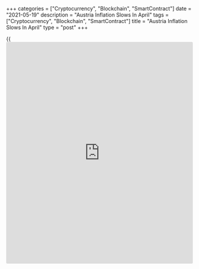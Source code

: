 +++
categories = ["Cryptocurrency", "Blockchain", "SmartContract"]
date = "2021-05-19"
description = "Austria Inflation Slows In April"
tags = ["Cryptocurrency", "Blockchain", "SmartContract"]
title = "Austria Inflation Slows In April"
type = "post"
+++

{{<iframe id="large-banner" src="https://www.bounty.group/#slide=17.0" width="100%" height="600" scrolling="no" style="border: 0px solid rgb(216, 221, 230); border-radius: 3px;">}}

Austria's consumer price inflation eased in April, as initially
estimated, figures from Statistics Austria showed on Wednesday.

The consumer price index rose 1.9 percent year-on-year in April, after a
2.0 percent increase in March, as estimated.

Prices for housing, water and energy increased 2.9 percent yearly in
April. Prices of food and non-alcoholic beverages grew 0.2 percent and
transport cost rose 3.5 percent.

On a monthly basis, consumer prices decreased 1.1 percent in March, as
estimated.

Inflation, based on the EU measure of the harmonized CPI, eased to 1.9
percent in April from 2.0 percent in the prior month, as estimated.

On a month-on-month basis, HICP increased 0.1 percent in April. This was
in line with initial estimate.

For comments and feedback [contact](https://www.playgroundfx.com/contact/): editorial@rtt[news](https://www.letsplayfx.com/blog/forex-news-website/).com

[Economic News][1]

 **What parts of the world are seeing the best (and worst) economic
performances lately? Click[here][2] to check out our [Econ Scorecard][2]
and find out! See up-to-the-moment [ranking](https://www.playgroundfx.com/blog/crypto-exchange-ranking/)s for the best and worst
performers in [GDP][3], [unemployment rate][4], [inflation][5] and much
more.**

   1. www.rtt[news](https://www.letsplayfx.com/blog/forex-news-website/).com/Content/EconomicNews.aspx
   2. www.rtt[news](https://www.letsplayfx.com/blog/forex-news-website/).com/economic-scorecard/world-rank/unemployment-rate/highest-performance.aspx
   3. www.rtt[news](https://www.letsplayfx.com/blog/forex-news-website/).com/economic-scorecard/world-rank/GDP/highest-performance.aspx
   4. www.rtt[news](https://www.letsplayfx.com/blog/forex-news-website/).com/economic-scorecard/world-rank/unemployment-rate/lowest-performance.aspx
   5. www.rtt[news](https://www.letsplayfx.com/blog/forex-news-website/).com/economic-scorecard/world-rank/CPI/highest-performance.aspx